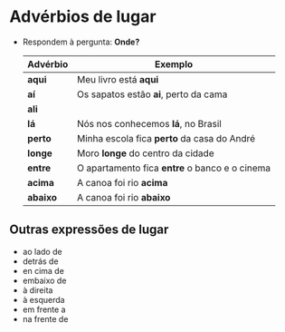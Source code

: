 # Advérbios de lugar

* Respondem à pergunta: **Onde?**

  | Advérbio | Exemplo |
  | -- | -- |
  | **aqui**   | Meu livro está **aqui** |
  | **aí**     | Os sapatos estão **ai**, perto da cama |
  | **ali**    | |
  | **lá**     | Nós nos conhecemos **lá**, no Brasil |
  | **perto**  | Minha escola fica **perto** da casa do André |
  | **longe**  | Moro **longe** do centro da cidade |
  | **entre**  | O apartamento fica **entre** o banco e o cinema |
  | **acima**  | A canoa foi rio **acima** |
  | **abaixo** | A canoa foi rio **abaixo** |

## Outras expressões de lugar

* ao lado de
* detrás de
* en cima de
* embaixo de
* à direita
* à esquerda
* em frente a
* na frente de

